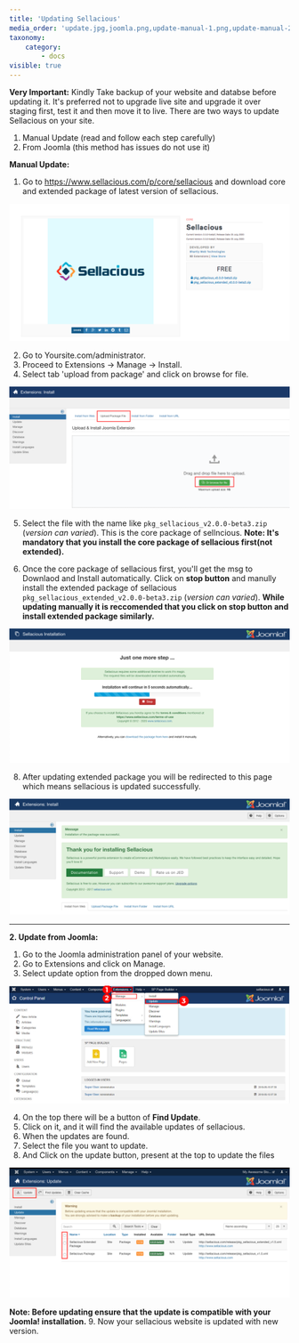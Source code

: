 ```yaml
---
title: 'Updating Sellacious'
media_order: 'update.jpg,joomla.png,update-manual-1.png,update-manual-2.png,Screenshot 2020-05-22 at 12.48.06 PM.png,Screenshot 2020-05-22 at 1.24.14 PM.png,Screenshot 2020-05-22 at 6.16.50 PM.png,Screenshot 2020-05-22 at 5.32.03 PM.png,Screen Shot 2020-08-14 at 2.27.59 PM.png'
taxonomy:
    category:
        - docs
visible: true
---
```


**Very Important:** 
Kindly Take backup of your website and databse before updating it. 
It's preferred not to upgrade live site and upgrade it over staging first, test it and then move it to live.
There are two ways to update Sellacious on your site.
1. Manual Update (read and follow each step carefully)
2. From Joomla (this method has issues do not use it)

**Manual Update:**

1. Go to https://www.sellacious.com/p/core/sellacious and download core and extended package of latest version of sellacious.

![](Screen%20Shot%202020-08-14%20at%202.27.59%20PM.png)

2. Go to Yoursite.com/administrator. 
3. Proceed to Extensions -> Manage -> Install.
4. Select tab 'upload from package' and click on browse for file.

![](update-manual-1.png)

5. Select the file with the name like `pkg_sellacious_v2.0.0-beta3.zip` (_version can varied_). This is the core package of sellncious.
**Note: It's mandatory that you install the core package of sellacious first(not extended).**

7. Once the core package of sellacious first, you'll get the msg to Downlaod and Install automatically. Click on **stop button** and manully install the extended package of sellacious `pkg_sellacious_extended_v2.0.0-beta3.zip` (_version can varied_).
**While updating manually it is reccomended that you click on stop button and install extended package similarly.**

![](Screenshot%202020-05-22%20at%205.32.03%20PM.png)

8. After updating extended package you will be redirected to this page which means sellacious is updated successfully. 

![](Screenshot%202020-05-22%20at%206.16.50%20PM.png)

---

**2. Update from Joomla:**

1. Go to the Joomla administration panel of your website.
2. Go to Extensions and click on Manage.
3. Select update option from the dropped down menu.

![](update.jpg)

4. On the top there will be a button of **Find Update**.
5. Click on it, and it will find the available updates of sellacious.
6. When the updates are found.
7. Select the file you want to update.
8. And Click on the update button, present at the top to update the files

![](Screenshot%202020-05-22%20at%201.24.14%20PM.png)

**Note: Before updating ensure that the update is compatible with your Joomla! installation.**
9. Now your sellacious website is updated with new version.